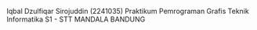 Iqbal Dzulfiqar Sirojuddin (2241035)
Praktikum Pemrograman Grafis
Teknik Informatika S1 - STT MANDALA BANDUNG

